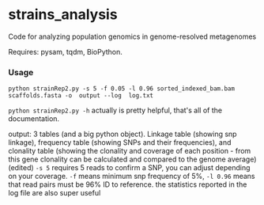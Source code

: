 # strains_analysis
Code for analyzing population genomics in genome-resolved metagenomes

Requires: pysam, tqdm, BioPython.

### Usage

```python strainRep2.py -s 5 -f 0.05 -l 0.96 sorted_indexed_bam.bam scaffolds.fasta -o  output --log  log.txt```

```python strainRep2.py -h``` 
actually is pretty helpful, that's all of the documentation.

output: 3 tables (and a big python object). Linkage table (showing snp linkage), frequency table (showing SNPs and their frequencies), and clonality table (showing the clonality and coverage of each position - from this gene clonality can be calculated and compared to the genome average) (edited) 
`-s 5` requires 5 reads to confirm a SNP, you can adjust depending on your coverage. `-f` means minimum snp frequency of 5%, `-l 0.96` means that read pairs must be 96% ID to reference. the statistics reported in the log file are also super useful
